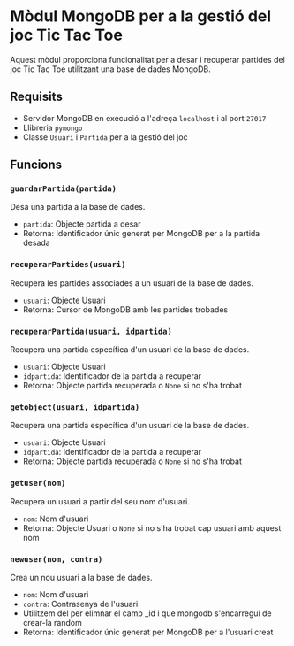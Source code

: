# Mòdul MongoDB per a la gestió del joc Tic Tac Toe

Aquest mòdul proporciona funcionalitat per a desar i recuperar partides del joc Tic Tac Toe utilitzant una base de dades MongoDB.

## Requisits

- Servidor MongoDB en execució a l'adreça `localhost` i al port `27017`
- Llibreria `pymongo`
- Classe `Usuari` i `Partida` per a la gestió del joc

## Funcions

### `guardarPartida(partida)`

Desa una partida a la base de dades.

- `partida`: Objecte partida a desar
- Retorna: Identificador únic generat per MongoDB per a la partida desada

### `recuperarPartides(usuari)`

Recupera les partides associades a un usuari de la base de dades.

- `usuari`: Objecte Usuari
- Retorna: Cursor de MongoDB amb les partides trobades

### `recuperarPartida(usuari, idpartida)`

Recupera una partida específica d'un usuari de la base de dades.

- `usuari`: Objecte Usuari
- `idpartida`: Identificador de la partida a recuperar
- Retorna: Objecte partida recuperada o `None` si no s'ha trobat

### `getobject(usuari, idpartida)`

Recupera una partida específica d'un usuari de la base de dades.

- `usuari`: Objecte Usuari
- `idpartida`: Identificador de la partida a recuperar
- Retorna: Objecte partida recuperada o `None` si no s'ha trobat

### `getuser(nom)`

Recupera un usuari a partir del seu nom d'usuari.

- `nom`: Nom d'usuari
- Retorna: Objecte Usuari o `None` si no s'ha trobat cap usuari amb aquest nom

### `newuser(nom, contra)`

Crea un nou usuari a la base de dades.

- `nom`: Nom d'usuari
- `contra`: Contrasenya de l'usuari
- Utilitzem del per elimnar el camp _id i que mongodb s'encarregui de crear-la random
- Retorna: Identificador únic generat per MongoDB per a l'usuari creat
